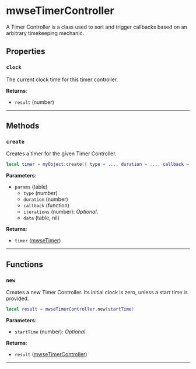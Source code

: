 # mwseTimerController

A Timer Controller is a class used to sort and trigger callbacks based on an arbitrary timekeeping mechanic.

## Properties

### `clock`

The current clock time for this timer controller.

**Returns**:

* `result` (number)

***

## Methods

### `create`

Creates a timer for the given Timer Controller.

```lua
local timer = myObject:create({ type = ..., duration = ..., callback = ..., iterations = ..., data = ... })
```

**Parameters**:

* `params` (table)
	* `type` (number)
	* `duration` (number)
	* `callback` (function)
	* `iterations` (number): *Optional*.
	* `data` (table, nil)

**Returns**:

* `timer` ([mwseTimer](../../types/mwseTimer))

***

## Functions

### `new`

Creates a new Timer Controller. Its initial clock is zero, unless a start time is provided.

```lua
local result = mwseTimerController.new(startTime)
```

**Parameters**:

* `startTime` (number): *Optional*.

**Returns**:

* `result` ([mwseTimerController](../../types/mwseTimerController))

***

